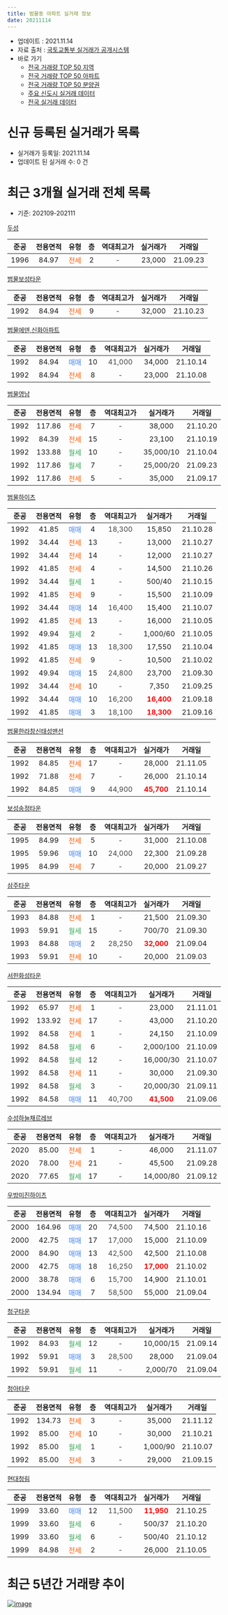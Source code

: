 ```yaml
---
title: 범물동 아파트 실거래 정보
date: 20211114
---
```


* 업데이트 : 2021.11.14
* 자료 출처 : [국토교통부 실거래가 공개시스템](http://rt.molit.go.kr)
* 바로 가기
    * [전국 거래량 TOP 50 지역](https://apt-info.github.io/apt-trade-info/tr)
    * [전국 거래량 TOP 50 아파트](https://apt-info.github.io/apt-trade-info/ta)
    * [전국 거래량 TOP 50 분양권](https://apt-info.github.io/apt-trade-info/tb)
    * [주요 신도시 실거래 데이터](https://apt-info.github.io/apt-trade-info/newtown)
    * [전국 실거래 데이터](https://apt-info.github.io/apt-trade-info/all)



<script async src="https://pagead2.googlesyndication.com/pagead/js/adsbygoogle.js"></script>
<!-- 기본광고 -->
<ins class="adsbygoogle"
     style="display:block"
     data-ad-client="ca-pub-1142216861245946"
     data-ad-slot="4805727019"
     data-ad-format="auto"
     data-full-width-responsive="true"></ins>
<script>
     (adsbygoogle = window.adsbygoogle || []).push({});
</script>


# 신규 등록된 실거래가 목록

* 실거래가 등록일: 2021.11.14
* 업데이트 된 실거래 수: 0 건




<script async src="https://pagead2.googlesyndication.com/pagead/js/adsbygoogle.js"></script>
<!-- 기본광고 -->
<ins class="adsbygoogle"
     style="display:block"
     data-ad-client="ca-pub-1142216861245946"
     data-ad-slot="4805727019"
     data-ad-format="auto"
     data-full-width-responsive="true"></ins>
<script>
     (adsbygoogle = window.adsbygoogle || []).push({});
</script>


# 최근 3개월 실거래 전체 목록
* 기준: 202109-202111


[두성](https://search.naver.com/search.naver?query=%EB%91%90%EC%84%B1)

|준공|전용면적|유형|층|역대최고가|실거래가|거래일|
|:---:|:---:|:---:|:---:|:---:|:---:|:---:|
|1996|84.97|<span style="color:#FF5A00">전세</span>|2|<span style="color:#444444">-</span>|23,000|21.09.23|

[범물보성타운](https://search.naver.com/search.naver?query=%EB%B2%94%EB%AC%BC%EB%B3%B4%EC%84%B1%ED%83%80%EC%9A%B4)

|준공|전용면적|유형|층|역대최고가|실거래가|거래일|
|:---:|:---:|:---:|:---:|:---:|:---:|:---:|
|1992|84.94|<span style="color:#FF5A00">전세</span>|9|<span style="color:#444444">-</span>|32,000|21.10.23|

[범물에덴,신화아파트](https://search.naver.com/search.naver?query=%EB%B2%94%EB%AC%BC%EC%97%90%EB%8D%B4%2C%EC%8B%A0%ED%99%94%EC%95%84%ED%8C%8C%ED%8A%B8)

|준공|전용면적|유형|층|역대최고가|실거래가|거래일|
|:---:|:---:|:---:|:---:|:---:|:---:|:---:|
|1992|84.94|<span style="color:#4285F3">매매</span>|10|<span style="color:#444444">41,000</span>|34,000|21.10.14|
|1992|84.94|<span style="color:#FF5A00">전세</span>|8|<span style="color:#444444">-</span>|23,000|21.10.08|

[범물영남](https://search.naver.com/search.naver?query=%EB%B2%94%EB%AC%BC%EC%98%81%EB%82%A8)

|준공|전용면적|유형|층|역대최고가|실거래가|거래일|
|:---:|:---:|:---:|:---:|:---:|:---:|:---:|
|1992|117.86|<span style="color:#FF5A00">전세</span>|7|<span style="color:#444444">-</span>|38,000|21.10.20|
|1992|84.39|<span style="color:#FF5A00">전세</span>|15|<span style="color:#444444">-</span>|23,100|21.10.19|
|1992|133.88|<span style="color:#34A853">월세</span>|10|<span style="color:#444444">-</span>|35,000/10|21.10.04|
|1992|117.86|<span style="color:#34A853">월세</span>|7|<span style="color:#444444">-</span>|25,000/20|21.09.23|
|1992|117.86|<span style="color:#FF5A00">전세</span>|5|<span style="color:#444444">-</span>|35,000|21.09.17|

[범물하이츠](https://search.naver.com/search.naver?query=%EB%B2%94%EB%AC%BC%ED%95%98%EC%9D%B4%EC%B8%A0)

|준공|전용면적|유형|층|역대최고가|실거래가|거래일|
|:---:|:---:|:---:|:---:|:---:|:---:|:---:|
|1992|41.85|<span style="color:#4285F3">매매</span>|4|<span style="color:#444444">18,300</span>|15,850|21.10.28|
|1992|34.44|<span style="color:#FF5A00">전세</span>|13|<span style="color:#444444">-</span>|13,000|21.10.27|
|1992|34.44|<span style="color:#FF5A00">전세</span>|14|<span style="color:#444444">-</span>|12,000|21.10.27|
|1992|41.85|<span style="color:#FF5A00">전세</span>|4|<span style="color:#444444">-</span>|14,500|21.10.26|
|1992|34.44|<span style="color:#34A853">월세</span>|1|<span style="color:#444444">-</span>|500/40|21.10.15|
|1992|41.85|<span style="color:#FF5A00">전세</span>|9|<span style="color:#444444">-</span>|15,500|21.10.09|
|1992|34.44|<span style="color:#4285F3">매매</span>|14|<span style="color:#444444">16,400</span>|15,400|21.10.07|
|1992|41.85|<span style="color:#FF5A00">전세</span>|13|<span style="color:#444444">-</span>|16,000|21.10.05|
|1992|49.94|<span style="color:#34A853">월세</span>|2|<span style="color:#444444">-</span>|1,000/60|21.10.05|
|1992|41.85|<span style="color:#4285F3">매매</span>|13|<span style="color:#444444">18,300</span>|17,550|21.10.04|
|1992|41.85|<span style="color:#FF5A00">전세</span>|9|<span style="color:#444444">-</span>|10,500|21.10.02|
|1992|49.94|<span style="color:#4285F3">매매</span>|15|<span style="color:#444444">24,800</span>|23,700|21.09.30|
|1992|34.44|<span style="color:#FF5A00">전세</span>|10|<span style="color:#444444">-</span>|7,350|21.09.25|
|1992|34.44|<span style="color:#4285F3">매매</span>|10|<span style="color:#444444">16,200</span>|<b><span style="color:#FF0000">16,400</span></b>|21.09.18|
|1992|41.85|<span style="color:#4285F3">매매</span>|3|<span style="color:#444444">18,100</span>|<b><span style="color:#FF0000">18,300</span></b>|21.09.16|

[범물한라창신태성맨션](https://search.naver.com/search.naver?query=%EB%B2%94%EB%AC%BC%ED%95%9C%EB%9D%BC%EC%B0%BD%EC%8B%A0%ED%83%9C%EC%84%B1%EB%A7%A8%EC%85%98)

|준공|전용면적|유형|층|역대최고가|실거래가|거래일|
|:---:|:---:|:---:|:---:|:---:|:---:|:---:|
|1992|84.85|<span style="color:#FF5A00">전세</span>|17|<span style="color:#444444">-</span>|28,000|21.11.05|
|1992|71.88|<span style="color:#FF5A00">전세</span>|7|<span style="color:#444444">-</span>|26,000|21.10.14|
|1992|84.85|<span style="color:#4285F3">매매</span>|9|<span style="color:#444444">44,900</span>|<b><span style="color:#FF0000">45,700</span></b>|21.10.14|

[보성송정타운](https://search.naver.com/search.naver?query=%EB%B3%B4%EC%84%B1%EC%86%A1%EC%A0%95%ED%83%80%EC%9A%B4)

|준공|전용면적|유형|층|역대최고가|실거래가|거래일|
|:---:|:---:|:---:|:---:|:---:|:---:|:---:|
|1995|84.99|<span style="color:#FF5A00">전세</span>|5|<span style="color:#444444">-</span>|31,000|21.10.08|
|1995|59.96|<span style="color:#4285F3">매매</span>|10|<span style="color:#444444">24,000</span>|22,300|21.09.28|
|1995|84.99|<span style="color:#FF5A00">전세</span>|7|<span style="color:#444444">-</span>|20,000|21.09.27|

[삼주타운](https://search.naver.com/search.naver?query=%EC%82%BC%EC%A3%BC%ED%83%80%EC%9A%B4)

|준공|전용면적|유형|층|역대최고가|실거래가|거래일|
|:---:|:---:|:---:|:---:|:---:|:---:|:---:|
|1993|84.88|<span style="color:#FF5A00">전세</span>|1|<span style="color:#444444">-</span>|21,500|21.09.30|
|1993|59.91|<span style="color:#34A853">월세</span>|15|<span style="color:#444444">-</span>|700/70|21.09.30|
|1993|84.88|<span style="color:#4285F3">매매</span>|2|<span style="color:#444444">28,250</span>|<b><span style="color:#FF0000">32,000</span></b>|21.09.04|
|1993|59.91|<span style="color:#FF5A00">전세</span>|10|<span style="color:#444444">-</span>|20,000|21.09.03|

[서한화성타운](https://search.naver.com/search.naver?query=%EC%84%9C%ED%95%9C%ED%99%94%EC%84%B1%ED%83%80%EC%9A%B4)

|준공|전용면적|유형|층|역대최고가|실거래가|거래일|
|:---:|:---:|:---:|:---:|:---:|:---:|:---:|
|1992|65.97|<span style="color:#FF5A00">전세</span>|1|<span style="color:#444444">-</span>|23,000|21.11.01|
|1992|133.92|<span style="color:#FF5A00">전세</span>|17|<span style="color:#444444">-</span>|43,000|21.10.20|
|1992|84.58|<span style="color:#FF5A00">전세</span>|1|<span style="color:#444444">-</span>|24,150|21.10.09|
|1992|84.58|<span style="color:#34A853">월세</span>|6|<span style="color:#444444">-</span>|2,000/100|21.10.09|
|1992|84.58|<span style="color:#34A853">월세</span>|12|<span style="color:#444444">-</span>|16,000/30|21.10.07|
|1992|84.58|<span style="color:#FF5A00">전세</span>|11|<span style="color:#444444">-</span>|30,000|21.09.30|
|1992|84.58|<span style="color:#34A853">월세</span>|3|<span style="color:#444444">-</span>|20,000/30|21.09.11|
|1992|84.58|<span style="color:#4285F3">매매</span>|11|<span style="color:#444444">40,700</span>|<b><span style="color:#FF0000">41,500</span></b>|21.09.06|


<script async src="https://pagead2.googlesyndication.com/pagead/js/adsbygoogle.js"></script>
<!-- 기본광고 -->
<ins class="adsbygoogle"
     style="display:block"
     data-ad-client="ca-pub-1142216861245946"
     data-ad-slot="4805727019"
     data-ad-format="auto"
     data-full-width-responsive="true"></ins>
<script>
     (adsbygoogle = window.adsbygoogle || []).push({});
</script>


[수성하늘채르레브](https://search.naver.com/search.naver?query=%EC%88%98%EC%84%B1%ED%95%98%EB%8A%98%EC%B1%84%EB%A5%B4%EB%A0%88%EB%B8%8C)

|준공|전용면적|유형|층|역대최고가|실거래가|거래일|
|:---:|:---:|:---:|:---:|:---:|:---:|:---:|
|2020|85.00|<span style="color:#FF5A00">전세</span>|1|<span style="color:#444444">-</span>|46,000|21.11.07|
|2020|78.00|<span style="color:#FF5A00">전세</span>|21|<span style="color:#444444">-</span>|45,500|21.09.28|
|2020|77.65|<span style="color:#34A853">월세</span>|17|<span style="color:#444444">-</span>|14,000/80|21.09.12|

[우방미진하이츠](https://search.naver.com/search.naver?query=%EC%9A%B0%EB%B0%A9%EB%AF%B8%EC%A7%84%ED%95%98%EC%9D%B4%EC%B8%A0)

|준공|전용면적|유형|층|역대최고가|실거래가|거래일|
|:---:|:---:|:---:|:---:|:---:|:---:|:---:|
|2000|164.96|<span style="color:#4285F3">매매</span>|20|<span style="color:#444444">74,500</span>|74,500|21.10.16|
|2000|42.75|<span style="color:#4285F3">매매</span>|17|<span style="color:#444444">17,000</span>|15,000|21.10.09|
|2000|84.90|<span style="color:#4285F3">매매</span>|13|<span style="color:#444444">42,500</span>|42,500|21.10.08|
|2000|42.75|<span style="color:#4285F3">매매</span>|18|<span style="color:#444444">16,250</span>|<b><span style="color:#FF0000">17,000</span></b>|21.10.02|
|2000|38.78|<span style="color:#4285F3">매매</span>|6|<span style="color:#444444">15,700</span>|14,900|21.10.01|
|2000|134.94|<span style="color:#4285F3">매매</span>|7|<span style="color:#444444">58,500</span>|55,000|21.09.04|

[청구타운](https://search.naver.com/search.naver?query=%EC%B2%AD%EA%B5%AC%ED%83%80%EC%9A%B4)

|준공|전용면적|유형|층|역대최고가|실거래가|거래일|
|:---:|:---:|:---:|:---:|:---:|:---:|:---:|
|1992|84.93|<span style="color:#34A853">월세</span>|12|<span style="color:#444444">-</span>|10,000/15|21.09.14|
|1992|59.91|<span style="color:#4285F3">매매</span>|3|<span style="color:#444444">28,500</span>|28,000|21.09.04|
|1992|59.91|<span style="color:#34A853">월세</span>|11|<span style="color:#444444">-</span>|2,000/70|21.09.04|

[청아타운](https://search.naver.com/search.naver?query=%EC%B2%AD%EC%95%84%ED%83%80%EC%9A%B4)

|준공|전용면적|유형|층|역대최고가|실거래가|거래일|
|:---:|:---:|:---:|:---:|:---:|:---:|:---:|
|1992|134.73|<span style="color:#FF5A00">전세</span>|3|<span style="color:#444444">-</span>|35,000|21.11.12|
|1992|85.00|<span style="color:#FF5A00">전세</span>|10|<span style="color:#444444">-</span>|30,000|21.10.21|
|1992|85.00|<span style="color:#34A853">월세</span>|1|<span style="color:#444444">-</span>|1,000/90|21.10.07|
|1992|85.00|<span style="color:#FF5A00">전세</span>|3|<span style="color:#444444">-</span>|29,000|21.09.15|

[현대청림](https://search.naver.com/search.naver?query=%ED%98%84%EB%8C%80%EC%B2%AD%EB%A6%BC)

|준공|전용면적|유형|층|역대최고가|실거래가|거래일|
|:---:|:---:|:---:|:---:|:---:|:---:|:---:|
|1999|33.60|<span style="color:#4285F3">매매</span>|12|<span style="color:#444444">11,500</span>|<b><span style="color:#FF0000">11,950</span></b>|21.10.25|
|1999|33.60|<span style="color:#34A853">월세</span>|6|<span style="color:#444444">-</span>|500/37|21.10.20|
|1999|33.60|<span style="color:#34A853">월세</span>|6|<span style="color:#444444">-</span>|500/40|21.10.12|
|1999|84.98|<span style="color:#FF5A00">전세</span>|2|<span style="color:#444444">-</span>|26,000|21.10.05|



<script async src="https://pagead2.googlesyndication.com/pagead/js/adsbygoogle.js"></script>
<!-- 기본광고 -->
<ins class="adsbygoogle"
     style="display:block"
     data-ad-client="ca-pub-1142216861245946"
     data-ad-slot="4805727019"
     data-ad-format="auto"
     data-full-width-responsive="true"></ins>
<script>
     (adsbygoogle = window.adsbygoogle || []).push({});
</script>


# 최근 5년간 거래량 추이


<div style="width:100%;">
    <canvas id="deal_progress" height="200"></canvas>
</div>

<script>
new Chart(document.getElementById("deal_progress"), {
    type: 'line',
    data: {
        labels: ['16.01','16.02','16.03','16.04','16.05','16.06','16.07','16.08','16.09','16.10','16.11','16.12','17.01','17.02','17.03','17.04','17.05','17.06','17.07','17.08','17.09','17.10','17.11','17.12','18.01','18.02','18.03','18.04','18.05','18.06','18.07','18.08','18.09','18.10','18.11','18.12','19.01','19.02','19.03','19.04','19.05','19.06','19.07','19.08','19.09','19.10','19.11','19.12','20.01','20.02','20.03','20.04','20.05','20.06','20.07','20.08','20.09','20.10','20.11','20.12','21.01','21.02','21.03','21.04','21.05','21.06','21.07','21.08','21.09','21.10','21.11'],
        datasets: [{
            label: '매매/분양권',
            data: [13,7,22,22,27,17,24,26,29,41,31,17,15,17,30,31,29,43,60,45,25,25,18,26,33,19,39,20,35,30,20,26,30,26,21,19,14,11,13,25,24,22,24,33,34,46,46,41,31,52,19,81,89,74,61,50,38,80,84,47,29,17,57,25,24,14,13,20,8,11,0],
            borderColor: "rgba(66, 133, 243, 1)",
            backgroundColor: "rgba(66, 133, 243, 0.05)",
            borderWidth: 1,
            pointRadius: 0,
            fill: false,
            lineTension: 0
        },{
            label: '전/월세',
            data: [23,29,22,28,22,27,21,15,26,23,17,29,16,28,29,16,20,14,17,20,27,23,20,20,24,24,29,32,23,17,22,23,21,29,20,25,22,37,26,19,23,16,12,21,18,17,20,29,16,23,21,17,23,31,30,20,31,29,52,52,38,35,32,20,18,22,29,20,15,24,4],
            borderColor: "rgba(255, 90, 0, 1)",
            backgroundColor: "rgba(255, 90, 0, 0.05)",
            borderWidth: 1,
            pointRadius: 0,
            fill: false,
            lineTension: 0
        },{
            label: '합계',
            data: [36,36,44,50,49,44,45,41,55,64,48,46,31,45,59,47,49,57,77,65,52,48,38,46,57,43,68,52,58,47,42,49,51,55,41,44,36,48,39,44,47,38,36,54,52,63,66,70,47,75,40,98,112,105,91,70,69,109,136,99,67,52,89,45,42,36,42,40,23,35,4],
            borderColor: "rgba(0, 0, 0, 1)",
            backgroundColor: "rgba(0, 0, 0, 0.03)",
            borderWidth: 0.1,
            pointRadius: 0,
            fill: true,
            lineTension: 0
        }
        ]
    },
    options: {
        responsive: true,
        title: {
            display: false
        },
        tooltips: {
            mode: 'index',
            intersect: false
        },
        hover: {
            mode: 'nearest',
            intersect: true
        },
        scales: {
            xAxes: [{
                display: true,
                scaleLabel: {
                    display: true,
                    labelString: '년/월'
                }
            }],
            yAxes: [{
                display: true,
                ticks: {
                    suggestedMin: 0,
                },
                scaleLabel: {
                    display: true,
                    labelString: '실거래 수'
                }
            }]
        }
    }
});

</script>


[![image](https://apt-info.github.io/images/2020-01-03-apt-trade-info/1024x500.png)](https://play.google.com/store/apps/details?id=com.aptinfo.apttradeinfo)

